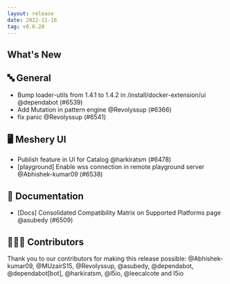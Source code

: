 ```yaml
---
layout: release
date: 2022-11-16
tag: v0.6.28
---
```


## What's New
## 🔤 General
- Bump loader-utils from 1.4.1 to 1.4.2 in /install/docker-extension/ui @dependabot (#6539)
- Add Mutation in pattern engine @Revolyssup (#6366)
- fix panic @Revolyssup (#6541)

## 🖥 Meshery UI

- Publish feature in UI for Catalog @harkiratsm (#6478)
- [playground] Enable wss connection in remote playground server @Abhishek-kumar09 (#6538)

## 📖 Documentation

- [Docs] Consolidated Compatibility Matrix on Supported Platforms page @asubedy (#6509)

## 👨🏽‍💻 Contributors

Thank you to our contributors for making this release possible:
@Abhishek-kumar09, @MUzairS15, @Revolyssup, @asubedy, @dependabot, @dependabot[bot], @harkiratsm, @l5io, @leecalcote and l5io
